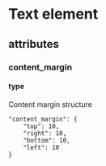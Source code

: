 # Text element

## attributes

### content_margin

#### type
 
Content margin structure

```
"content_margin": {
    "top": 10,
    "right": 10,
    "bottom": 10,
    "left": 10
}
```